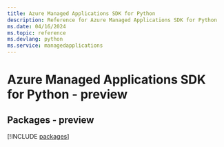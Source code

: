 ```yaml
---
title: Azure Managed Applications SDK for Python
description: Reference for Azure Managed Applications SDK for Python
ms.date: 04/16/2024
ms.topic: reference
ms.devlang: python
ms.service: managedapplications
---
```

# Azure Managed Applications SDK for Python - preview
## Packages - preview
[!INCLUDE [packages](managed-applications-index.md)]